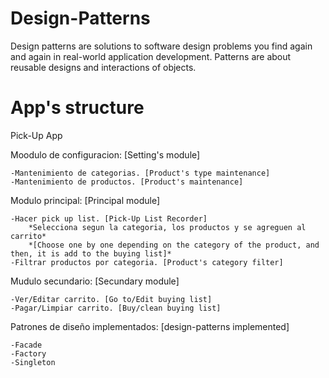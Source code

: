 # Design-Patterns
Design patterns are solutions to software design problems you find again and again in real-world application development. Patterns are about reusable designs and interactions of objects.

# App's structure
Pick-Up App

Moodulo de configuracion: [Setting's module]

	-Mantenimiento de categorias. [Product's type maintenance]
	-Mantenimiento de productos. [Product's maintenance]


Modulo principal: [Principal module]

	-Hacer pick up list. [Pick-Up List Recorder]
		*Selecciona segun la categoria, los productos y se agreguen al carrito*
		*[Choose one by one depending on the category of the product, and then, it is add to the buying list]*
	-Filtrar productos por categoria. [Product's category filter]

Mudulo secundario: [Secundary module]

	-Ver/Editar carrito. [Go to/Edit buying list]
	-Pagar/Limpiar carrito. [Buy/clean buying list]

Patrones de diseño implementados: [design-patterns implemented]

	-Facade
	-Factory
	-Singleton
